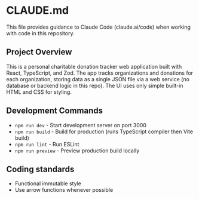 # CLAUDE.md

This file provides guidance to Claude Code (claude.ai/code) when working with code in this repository.

## Project Overview

This is a personal charitable donation tracker web application built with React, TypeScript, and Zod. The app tracks organizations and donations for each organization, storing data as a single JSON file via a web service (no database or backend logic in this repo). The UI uses only simple built-in HTML and CSS for styling.

## Development Commands

- `npm run dev` - Start development server on port 3000
- `npm run build` - Build for production (runs TypeScript compiler then Vite build)
- `npm run lint` - Run ESLint
- `npm run preview` - Preview production build locally

## Coding standards

- Functional immutable style
- Use arrow functions whenever possible
